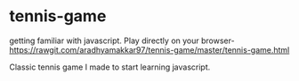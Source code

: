 # tennis-game
getting familiar with javascript.
Play directly on your browser-
https://rawgit.com/aradhyamakkar97/tennis-game/master/tennis-game.html

Classic tennis game I made to start learning javascript. 
